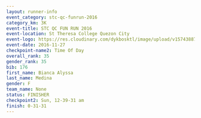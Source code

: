 ```yaml
---
layout: runner-info 
event_category: stc-qc-funrun-2016 
category_km: 3K 
event-title: STC QC FUN RUN 2016 
event-location: St Theresa College Quezon City 
event-logo: https://res.cloudinary.com/dykbosktl/image/upload/v1574388789/Logo/Fun_Run_Poster_tgejen.jpg 
event-date: 2016-11-27 
checkpoint-name2: Time Of Day 
overall_rank: 35
gender_rank: 35
bib: 176
first_name: Bianca Alyssa
last_name: Medina
gender: F
team_name: None
status: FINISHER
checkpoint2: Sun, 12-39-31 am
finish: 0-31-31
---
```

